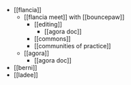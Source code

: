 - [[flancia]]
  - [[flancia meet]] with [[bouncepaw]]
    - [[editing]]
      - [[agora doc]]
    - [[commons]]
    - [[communities of practice]]
  - [[agora]]
    - [[agora doc]]
- [[berni]]
- [[ladee]]
